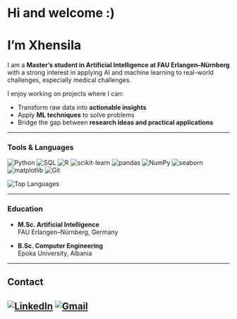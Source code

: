 # Hi and welcome :)
# I’m Xhensila 

I am a **Master’s student in Artificial Intelligence at FAU Erlangen–Nürnberg** with a strong interest in applying AI and machine learning to real-world challenges, especially medical challenges.

I enjoy working on projects where I can:
- Transform raw data into **actionable insights**  
- Apply **ML techniques** to solve problems  
- Bridge the gap between **research ideas and practical applications**  

---

### Tools & Languages
![Python](https://img.shields.io/badge/Python-3776AB?style=for-the-badge&logo=python&logoColor=white)
![SQL](https://img.shields.io/badge/SQL-003B57?style=for-the-badge&logo=sqlite&logoColor=white)
![R](https://img.shields.io/badge/R-276DC3?style=for-the-badge&logo=r&logoColor=white)
![scikit-learn](https://img.shields.io/badge/scikit--learn-F7931E?style=for-the-badge&logo=scikit-learn&logoColor=white)
![pandas](https://img.shields.io/badge/Pandas-150458?style=for-the-badge&logo=pandas&logoColor=white)
![NumPy](https://img.shields.io/badge/NumPy-013243?style=for-the-badge&logo=numpy&logoColor=white)
![seaborn](https://img.shields.io/badge/Seaborn-268BD2?style=for-the-badge&logoColor=white)
![matplotlib](https://img.shields.io/badge/Matplotlib-003B57?style=for-the-badge&logo=plotly&logoColor=white)
![Git](https://img.shields.io/badge/Git-F05032?style=for-the-badge&logo=git&logoColor=white)


![Top Languages](https://github-readme-stats.vercel.app/api/top-langs/?username=xhensilahoxha&layout=compact)

---

### Education
- **M.Sc. Artificial Intelligence**  
FAU Erlangen–Nürnberg, Germany    

- **B.Sc. Computer Engineering**   
Epoka University, Albania   

---   

## Contact
[![LinkedIn](https://img.shields.io/badge/LinkedIn-0A66C2?style=for-the-badge&logo=linkedin&logoColor=white)](https://www.linkedin.com/in/xhensila-hoxha-0218b1302/)
[![Gmail](https://img.shields.io/badge/Gmail-D14836?style=for-the-badge&logo=gmail&logoColor=white)](mailto:xh.hoxha02@gmail.com)
---
